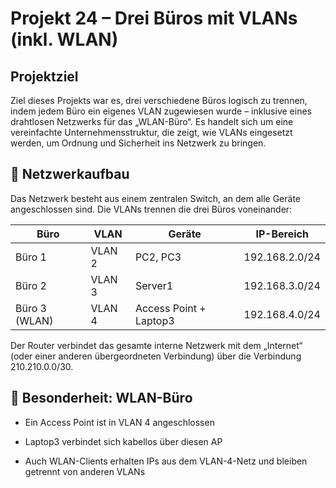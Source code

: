 # Projekt 24 – Drei Büros mit VLANs (inkl. WLAN)

## Projektziel
Ziel dieses Projekts war es, drei verschiedene Büros logisch zu trennen, indem jedem Büro ein eigenes VLAN zugewiesen wurde – inklusive eines drahtlosen Netzwerks für das „WLAN-Büro“. Es handelt sich um eine vereinfachte Unternehmensstruktur, die zeigt, wie VLANs eingesetzt werden, um Ordnung und Sicherheit ins Netzwerk zu bringen.

## 🧱 Netzwerkaufbau
Das Netzwerk besteht aus einem zentralen Switch, an dem alle Geräte angeschlossen sind. Die VLANs trennen die drei Büros voneinander:

| Büro          | VLAN   | Geräte                 | IP-Bereich     |
| ------------- | ------ | ---------------------- | -------------- |
| Büro 1        | VLAN 2 | PC2, PC3               | 192.168.2.0/24 |
| Büro 2        | VLAN 3 | Server1                | 192.168.3.0/24 |
| Büro 3 (WLAN) | VLAN 4 | Access Point + Laptop3 | 192.168.4.0/24 |


Der Router verbindet das gesamte interne Netzwerk mit dem „Internet“ (oder einer anderen übergeordneten Verbindung) über die Verbindung 210.210.0.0/30.

## 📶 Besonderheit: WLAN-Büro
- Ein Access Point ist in VLAN 4 angeschlossen

- Laptop3 verbindet sich kabellos über diesen AP

- Auch WLAN-Clients erhalten IPs aus dem VLAN-4-Netz und bleiben getrennt von anderen VLANs


